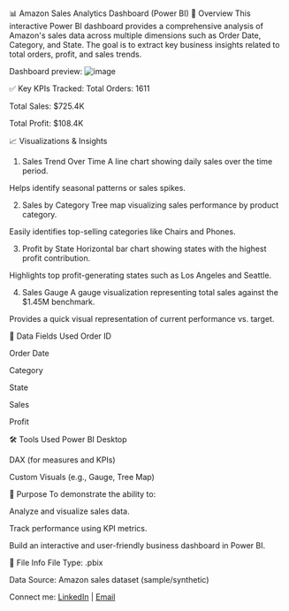 📊 Amazon Sales Analytics Dashboard (Power BI)
📌 Overview
This interactive Power BI dashboard provides a comprehensive analysis of Amazon's sales data across multiple dimensions such as Order Date, Category, and State. The goal is to extract key business insights related to total orders, profit, and sales trends.

Dashboard preview:
![image](https://github.com/user-attachments/assets/dc1fb11f-8b47-4805-a880-d3ac0b3a72f5)

✅ Key KPIs Tracked:
Total Orders: 1611

Total Sales: $725.4K

Total Profit: $108.4K

📈 Visualizations & Insights
1. Sales Trend Over Time
A line chart showing daily sales over the time period.

Helps identify seasonal patterns or sales spikes.

2. Sales by Category
Tree map visualizing sales performance by product category.

Easily identifies top-selling categories like Chairs and Phones.

3. Profit by State
Horizontal bar chart showing states with the highest profit contribution.

Highlights top profit-generating states such as Los Angeles and Seattle.

4. Sales Gauge
A gauge visualization representing total sales against the $1.45M benchmark.

Provides a quick visual representation of current performance vs. target.

🧩 Data Fields Used
Order ID

Order Date

Category

State

Sales

Profit

🛠 Tools Used
Power BI Desktop

DAX (for measures and KPIs)

Custom Visuals (e.g., Gauge, Tree Map)

🎯 Purpose
To demonstrate the ability to:

Analyze and visualize sales data.

Track performance using KPI metrics.

Build an interactive and user-friendly business dashboard in Power BI.

📂 File Info
File Type: .pbix

Data Source: Amazon sales dataset (sample/synthetic)

Connect me:
[LinkedIn](https://www.linkedin.com/in/sriram-ganesh-187064263) | [Email](mailto:rsriramganesh3112001@gmail.com)


